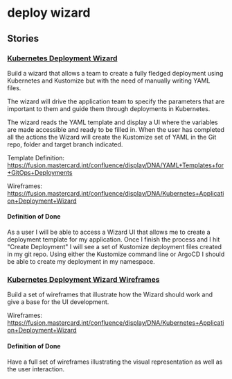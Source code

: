 # deploy wizard

## Stories

### [Kubernetes Deployment Wizard](https://rally1.rallydev.com/#/281494669804d/detail/userstory/294802121048?fdp=true)

Build a wizard that allows a team to create a fully fledged deployment using Kubernetes and Kustomize but with the need of manually writing YAML files.

The wizard will drive the application team to specify the parameters that are important to them and guide them through deployments in Kubernetes.

The wizard reads the YAML template and display a UI where the variables are made accessible and ready to be filled in. When the user has completed all the actions the Wizard will create the Kustomize set of YAML in the Git repo, folder and target branch indicated.

Template Definition:
https://fusion.mastercard.int/confluence/display/DNA/YAML+Templates+for+GitOps+Deployments

Wireframes:
https://fusion.mastercard.int/confluence/display/DNA/Kubernetes+Application+Deployment+Wizard

#### Definition of Done

As a user I will be able to access a Wizard UI that allows me to create a deployment template for my application. Once I finish the process and I hit "Create Deployment" I will see a set of Kustomize deployment files created in my git repo. Using either the Kustomize command line or ArgoCD I should be able to create my deployment in my namespace.

### [Kubernetes Deployment Wizard Wireframes](https://rally1.rallydev.com/#/281494669804d/detail/userstory/294814394640?fdp=true)

Build a set of wireframes that illustrate how the Wizard should work and give a base for the UI development.

Wireframes:
https://fusion.mastercard.int/confluence/display/DNA/Kubernetes+Application+Deployment+Wizard

#### Definition of Done

Have a full set of wireframes illustrating the visual representation as well as the user interaction.
